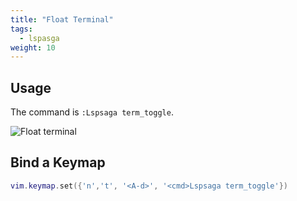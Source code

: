 ```yaml
---
title: "Float Terminal"
tags:
  - lspasga
weight: 10
---
```


## Usage

The command is `:Lspsaga term_toggle`.

![Float terminal](https://github.com/nvimdev/lspsaga.nvim/assets/41671631/544b7996-42c7-4c4f-806a-a8c670e9e829)

## Bind a Keymap

```lua
vim.keymap.set({'n','t', '<A-d>', '<cmd>Lspsaga term_toggle'})
```

